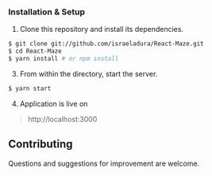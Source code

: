 ### Installation & Setup

1.  Clone this repository and install its dependencies.
```bash
$ git clone git://github.com/israeladura/React-Maze.git
$ cd React-Maze
$ yarn install # or npm install
```

3.  From within the directory, start the server.
```bash
$ yarn start
```

4.  Application is live on
 > http://localhost:3000

## Contributing

Questions and suggestions for improvement are welcome.
